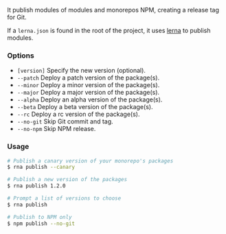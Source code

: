 It publish modules of modules and monorepos NPM, creating a release tag for Git.

If a `lerna.json` is found in the root of the project, it uses [lerna](https://github.com/lerna/lerna) to publish modules.

### Options

* `[version]` Specify the new version (optional).
* `--patch` Deploy a patch version of the package(s).
* `--minor` Deploy a minor version of the package(s).
* `--major` Deploy a major version of the package(s).
* `--alpha` Deploy an alpha version of the package(s).
* `--beta` Deploy a beta version of the package(s).
* `--rc` Deploy a rc version of the package(s).
* `--no-git` Skip Git commit and tag.
* `--no-npm` Skip NPM release.

### Usage
```sh
# Publish a canary version of your monorepo's packages
$ rna publish --canary

# Publish a new version of the packages
$ rna publish 1.2.0

# Prompt a list of versions to choose
$ rna publish

# Publish to NPM only
$ npm publish --no-git
```
